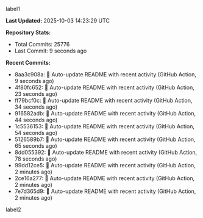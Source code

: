 
label1 
<!-- ACTIVITY_START -->
**Last Updated:** 2025-10-03 14:23:29 UTC

**Repository Stats:**
- Total Commits: 25776
- Last Commit: 9 seconds ago

**Recent Commits:**
- 8aa3c908a: 🤖 Auto-update README with recent activity (GitHub Action, 9 seconds ago)
- 4f80fc652: 🤖 Auto-update README with recent activity (GitHub Action, 23 seconds ago)
- ff79bcf0c: 🤖 Auto-update README with recent activity (GitHub Action, 34 seconds ago)
- 916582adb: 🤖 Auto-update README with recent activity (GitHub Action, 44 seconds ago)
- 1c5536153: 🤖 Auto-update README with recent activity (GitHub Action, 54 seconds ago)
- 5126589b7: 🤖 Auto-update README with recent activity (GitHub Action, 65 seconds ago)
- 8dd055392: 🤖 Auto-update README with recent activity (GitHub Action, 78 seconds ago)
- 99dd12ce5: 🤖 Auto-update README with recent activity (GitHub Action, 2 minutes ago)
- 2ce16a277: 🤖 Auto-update README with recent activity (GitHub Action, 2 minutes ago)
- 7e7d365d9: 🤖 Auto-update README with recent activity (GitHub Action, 2 minutes ago)
<!-- ACTIVITY_END -->

label2
